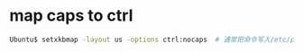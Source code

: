 # map caps to ctrl

```sh
Ubuntu$ setxkbmap -layout us -options ctrl:nocaps  # 通常把命令写入/etc/profile这种只会读取一次的配置文件
```
